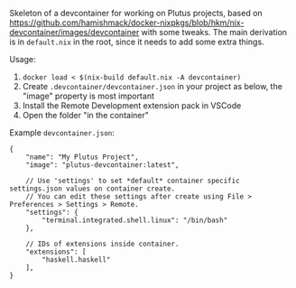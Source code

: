 Skeleton of a devcontainer for working on Plutus projects, based on https://github.com/hamishmack/docker-nixpkgs/blob/hkm/nix-devcontainer/images/devcontainer with some tweaks.
The main derivation is in `default.nix` in the root, since it needs to add some extra things.

Usage:
1. `docker load < $(nix-build default.nix -A devcontainer)`
2. Create `.devcontainer/devcontainer.json` in your project as below, the "image" property is most important
3. Install the Remote Development extension pack in VSCode
4. Open the folder "in the container"

Example `devcontainer.json`:
```
{
    "name": "My Plutus Project",
    "image": "plutus-devcontainer:latest",

    // Use 'settings' to set *default* container specific settings.json values on container create.
    // You can edit these settings after create using File > Preferences > Settings > Remote.
    "settings": {
        "terminal.integrated.shell.linux": "/bin/bash"
    },

    // IDs of extensions inside container.
    "extensions": [
        "haskell.haskell"
    ],
}
```
